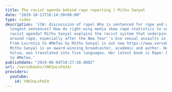 ```yaml
---
title: The racist agenda behind rape reporting | Mithu Sanyal
date: "2019-10-11T16:14:30+08:00"
type: video
description: '[CW: discusssion of rape] Who is sentenced for rape and who gets the
  longest sentences? How do right-wing media skew rape statistics to support their
  racist agenda? Mithu Sanyal explains the racist system that underpins media reporting
  around rape, especially after the New Year''s Eve sexual assaults in Cologne. Rape:
  From Lucretia to #MeToo by Mithu Sanyal is out now https://www.versobooks.com/bo…/2922-rape
  Mithu Sanyal is an award-winning broadcaster, academic and author. Her first book,
  Vulva, was translated into five languages. Her latest book is Rape: From Lucretia
  to #MeToo.'
publishdate: "2019-06-04T10:27:50.000Z"
url: /versobooks/YAK3uLvFm24/
providers:
  youtube:
    id: YAK3uLvFm24
---
```

